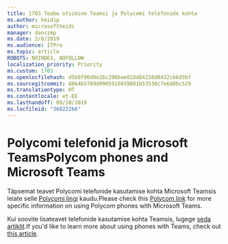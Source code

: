 ```yaml
---
title: 1703 Teabe otsimine Teamsi ja Polycomi telefonide kohta
ms.author: heidip
author: microsoftheidi
manager: dansimp
ms.date: 2/8/2019
ms.audience: ITPro
ms.topic: article
ROBOTS: NOINDEX, NOFOLLOW
localization_priority: Priority
ms.custom: 1703
ms.openlocfilehash: d5b8f96d0e2bc206bae818d84158d0432c66d3bf
ms.sourcegitcommit: 8864b5789d9905916039081b53530c7e6d8bc529
ms.translationtype: HT
ms.contentlocale: et-EE
ms.lasthandoff: 09/10/2019
ms.locfileid: "36822266"
---
```

# <a name="polycom-phones-and-microsoft-teams"></a><span data-ttu-id="367ba-102">Polycomi telefonid ja Microsoft Teams</span><span class="sxs-lookup"><span data-stu-id="367ba-102">Polycom phones and Microsoft Teams</span></span>

<span data-ttu-id="367ba-103">Täpsemat teavet Polycomi telefonide kasutamise kohta Microsoft Teamsis leiate selle [Polycomi lingi](https://aka.ms/polycom-phones) kaudu.</span><span class="sxs-lookup"><span data-stu-id="367ba-103">Please check this [Polycom link](https://aka.ms/polycom-phones) for more specific information on using Polycom phones with Microsoft Teams.</span></span>

<span data-ttu-id="367ba-104">Kui soovite lisateavet telefonide kasutamise kohta Teamsis, lugege [seda artiklit](https://docs.microsoft.com/microsoftteams/phones-for-teams).</span><span class="sxs-lookup"><span data-stu-id="367ba-104">If you'd like to learn more about using phones with Teams, check out [this article](https://docs.microsoft.com/microsoftteams/phones-for-teams).</span></span>

